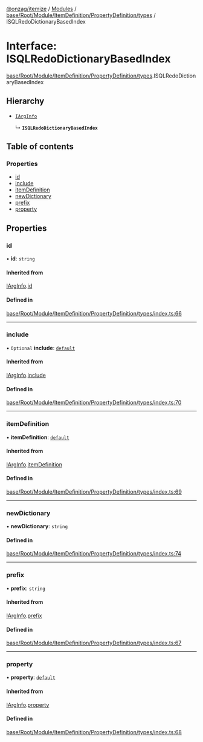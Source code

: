 [@onzag/itemize](../README.md) / [Modules](../modules.md) / [base/Root/Module/ItemDefinition/PropertyDefinition/types](../modules/base_Root_Module_ItemDefinition_PropertyDefinition_types.md) / ISQLRedoDictionaryBasedIndex

# Interface: ISQLRedoDictionaryBasedIndex

[base/Root/Module/ItemDefinition/PropertyDefinition/types](../modules/base_Root_Module_ItemDefinition_PropertyDefinition_types.md).ISQLRedoDictionaryBasedIndex

## Hierarchy

- [`IArgInfo`](base_Root_Module_ItemDefinition_PropertyDefinition_types.IArgInfo.md)

  ↳ **`ISQLRedoDictionaryBasedIndex`**

## Table of contents

### Properties

- [id](base_Root_Module_ItemDefinition_PropertyDefinition_types.ISQLRedoDictionaryBasedIndex.md#id)
- [include](base_Root_Module_ItemDefinition_PropertyDefinition_types.ISQLRedoDictionaryBasedIndex.md#include)
- [itemDefinition](base_Root_Module_ItemDefinition_PropertyDefinition_types.ISQLRedoDictionaryBasedIndex.md#itemdefinition)
- [newDictionary](base_Root_Module_ItemDefinition_PropertyDefinition_types.ISQLRedoDictionaryBasedIndex.md#newdictionary)
- [prefix](base_Root_Module_ItemDefinition_PropertyDefinition_types.ISQLRedoDictionaryBasedIndex.md#prefix)
- [property](base_Root_Module_ItemDefinition_PropertyDefinition_types.ISQLRedoDictionaryBasedIndex.md#property)

## Properties

### id

• **id**: `string`

#### Inherited from

[IArgInfo](base_Root_Module_ItemDefinition_PropertyDefinition_types.IArgInfo.md).[id](base_Root_Module_ItemDefinition_PropertyDefinition_types.IArgInfo.md#id)

#### Defined in

[base/Root/Module/ItemDefinition/PropertyDefinition/types/index.ts:66](https://github.com/onzag/itemize/blob/f2f29986/base/Root/Module/ItemDefinition/PropertyDefinition/types/index.ts#L66)

___

### include

• `Optional` **include**: [`default`](../classes/base_Root_Module_ItemDefinition_Include.default.md)

#### Inherited from

[IArgInfo](base_Root_Module_ItemDefinition_PropertyDefinition_types.IArgInfo.md).[include](base_Root_Module_ItemDefinition_PropertyDefinition_types.IArgInfo.md#include)

#### Defined in

[base/Root/Module/ItemDefinition/PropertyDefinition/types/index.ts:70](https://github.com/onzag/itemize/blob/f2f29986/base/Root/Module/ItemDefinition/PropertyDefinition/types/index.ts#L70)

___

### itemDefinition

• **itemDefinition**: [`default`](../classes/base_Root_Module_ItemDefinition.default.md)

#### Inherited from

[IArgInfo](base_Root_Module_ItemDefinition_PropertyDefinition_types.IArgInfo.md).[itemDefinition](base_Root_Module_ItemDefinition_PropertyDefinition_types.IArgInfo.md#itemdefinition)

#### Defined in

[base/Root/Module/ItemDefinition/PropertyDefinition/types/index.ts:69](https://github.com/onzag/itemize/blob/f2f29986/base/Root/Module/ItemDefinition/PropertyDefinition/types/index.ts#L69)

___

### newDictionary

• **newDictionary**: `string`

#### Defined in

[base/Root/Module/ItemDefinition/PropertyDefinition/types/index.ts:74](https://github.com/onzag/itemize/blob/f2f29986/base/Root/Module/ItemDefinition/PropertyDefinition/types/index.ts#L74)

___

### prefix

• **prefix**: `string`

#### Inherited from

[IArgInfo](base_Root_Module_ItemDefinition_PropertyDefinition_types.IArgInfo.md).[prefix](base_Root_Module_ItemDefinition_PropertyDefinition_types.IArgInfo.md#prefix)

#### Defined in

[base/Root/Module/ItemDefinition/PropertyDefinition/types/index.ts:67](https://github.com/onzag/itemize/blob/f2f29986/base/Root/Module/ItemDefinition/PropertyDefinition/types/index.ts#L67)

___

### property

• **property**: [`default`](../classes/base_Root_Module_ItemDefinition_PropertyDefinition.default.md)

#### Inherited from

[IArgInfo](base_Root_Module_ItemDefinition_PropertyDefinition_types.IArgInfo.md).[property](base_Root_Module_ItemDefinition_PropertyDefinition_types.IArgInfo.md#property)

#### Defined in

[base/Root/Module/ItemDefinition/PropertyDefinition/types/index.ts:68](https://github.com/onzag/itemize/blob/f2f29986/base/Root/Module/ItemDefinition/PropertyDefinition/types/index.ts#L68)
